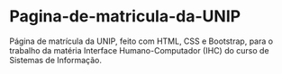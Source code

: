 # Pagina-de-matricula-da-UNIP
Página de matrícula da UNIP, feito com HTML, CSS e Bootstrap, para o trabalho da matéria Interface Humano-Computador (IHC) do curso de Sistemas de Informação.
